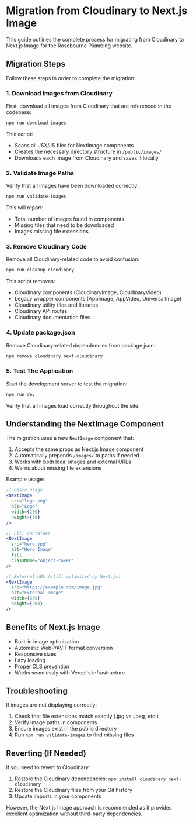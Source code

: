 # Migration from Cloudinary to Next.js Image

This guide outlines the complete process for migrating from Cloudinary to Next.js Image for the Rosebourne Plumbing website.

## Migration Steps

Follow these steps in order to complete the migration:

### 1. Download Images from Cloudinary

First, download all images from Cloudinary that are referenced in the codebase:

```bash
npm run download-images
```

This script:
- Scans all JSX/JS files for NextImage components
- Creates the necessary directory structure in `/public/images/`
- Downloads each image from Cloudinary and saves it locally

### 2. Validate Image Paths

Verify that all images have been downloaded correctly:

```bash
npm run validate-images
```

This will report:
- Total number of images found in components
- Missing files that need to be downloaded
- Images missing file extensions

### 3. Remove Cloudinary Code

Remove all Cloudinary-related code to avoid confusion:

```bash
npm run cleanup-cloudinary
```

This script removes:
- Cloudinary components (CloudinaryImage, CloudinaryVideo)
- Legacy wrapper components (AppImage, AppVideo, UniversalImage)
- Cloudinary utility files and libraries
- Cloudinary API routes
- Cloudinary documentation files

### 4. Update package.json

Remove Cloudinary-related dependencies from package.json:

```bash
npm remove cloudinary next-cloudinary
```

### 5. Test The Application

Start the development server to test the migration:

```bash
npm run dev
```

Verify that all images load correctly throughout the site.

## Understanding the NextImage Component

The migration uses a new `NextImage` component that:

1. Accepts the same props as Next.js Image component
2. Automatically prepends `/images/` to paths if needed
3. Works with both local images and external URLs
4. Warns about missing file extensions

Example usage:

```jsx
// Basic usage
<NextImage 
  src="logo.png" 
  alt="Logo" 
  width={200} 
  height={80} 
/>

// Fill container
<NextImage 
  src="hero.jpg" 
  alt="Hero Image" 
  fill 
  className="object-cover" 
/>

// External URL (still optimized by Next.js)
<NextImage 
  src="https://example.com/image.jpg" 
  alt="External Image" 
  width={300} 
  height={200} 
/>
```

## Benefits of Next.js Image

- Built-in image optimization
- Automatic WebP/AVIF format conversion
- Responsive sizes
- Lazy loading
- Proper CLS prevention
- Works seamlessly with Vercel's infrastructure

## Troubleshooting

If images are not displaying correctly:

1. Check that file extensions match exactly (.jpg vs .jpeg, etc.)
2. Verify image paths in components
3. Ensure images exist in the public directory
4. Run `npm run validate-images` to find missing files

## Reverting (If Needed)

If you need to revert to Cloudinary:

1. Restore the Cloudinary dependencies: `npm install cloudinary next-cloudinary`
2. Restore the Cloudinary files from your Git history
3. Update imports in your components

However, the Next.js Image approach is recommended as it provides excellent optimization without third-party dependencies. 
